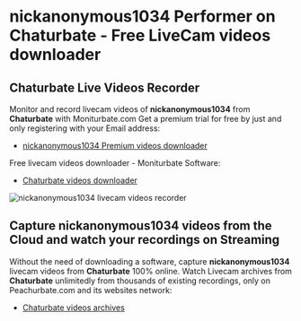 # nickanonymous1034 Performer on Chaturbate - Free LiveCam videos downloader

## Chaturbate Live Videos Recorder

Monitor and record livecam videos of **nickanonymous1034** from **Chaturbate** with Moniturbate.com
Get a premium trial for free by just and only registering with your Email address:
* [nickanonymous1034 Premium videos downloader](https://moniturbate.com/request-demo-licence-key.html)

Free livecam videos downloader - Moniturbate Software:
* [Chaturbate videos downloader](https://moniturbate.com/moniturbate-download-software.html)

![nickanonymous1034 livecam videos recorder](https://peachurnet.com/templates/moniturbate-software.png)


## Capture nickanonymous1034 videos from the Cloud and watch your recordings on Streaming

Without the need of downloading a software, capture **nickanonymous1034** livecam videos from **Chaturbate** 100% online.
Watch Livecam archives from **Chaturbate** unlimitedly from thousands of existing recordings, only on Peachurbate.com and its websites network:
* [Chaturbate videos archives](https://peachurnet.com/)